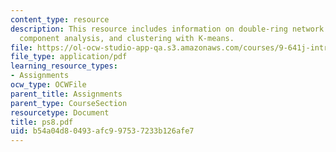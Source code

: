 ```yaml
---
content_type: resource
description: This resource includes information on double-ring network model, principal
  component analysis, and clustering with K-means.
file: https://ol-ocw-studio-app-qa.s3.amazonaws.com/courses/9-641j-introduction-to-neural-networks-spring-2005/b54a04d80493afc997537233b126afe7_ps8.pdf
file_type: application/pdf
learning_resource_types:
- Assignments
ocw_type: OCWFile
parent_title: Assignments
parent_type: CourseSection
resourcetype: Document
title: ps8.pdf
uid: b54a04d8-0493-afc9-9753-7233b126afe7
---
```


